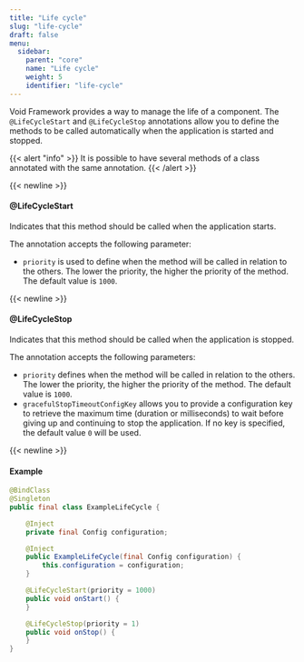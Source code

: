 ```yaml
---
title: "Life cycle"
slug: "life-cycle"
draft: false
menu:
  sidebar:
    parent: "core"
    name: "Life cycle"
    weight: 5
    identifier: "life-cycle"
---
```


Void Framework provides a way to manage the life of a component. The `@LifeCycleStart` and `@LifeCycleStop` annotations allow you to define the methods to be called automatically when the application is started and stopped.

{{< alert "info" >}}
It is possible to have several methods of a class annotated with the same annotation.
{{< /alert >}}


{{< newline >}}
#### @LifeCycleStart

Indicates that this method should be called when the application starts.

The annotation accepts the following parameter:

* `priority` is used to define when the method will be called in relation to the others. The lower the priority, the higher the priority of the method. The default value is `1000`.


{{< newline >}}
#### @LifeCycleStop

Indicates that this method should be called when the application is stopped. 

The annotation accepts the following parameters:

* `priority` defines when the method will be called in relation to the others. The lower the priority, the higher the priority of the method. The default value is `1000`.
* `gracefulStopTimeoutConfigKey` allows you to provide a configuration key to retrieve the maximum time (duration or milliseconds) to wait before giving up and continuing to stop the application. If no key is specified, the default value `0` will be used.




{{< newline >}}
#### Example

```java
@BindClass
@Singleton
public final class ExampleLifeCycle {

    @Inject
    private final Config configuration;

    @Inject
    public ExampleLifeCycle(final Config configuration) {
        this.configuration = configuration;
    }

    @LifeCycleStart(priority = 1000)
    public void onStart() {
    }

    @LifeCycleStop(priority = 1)
    public void onStop() {
    }
}
```
